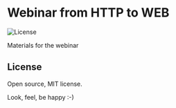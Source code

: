 Webinar from HTTP to WEB 
========================

![License](https://img.shields.io/github/license/b7w/webinar-http2web)

Materials for the webinar


## License
Open source, MIT license.


Look, feel, be happy :-)

